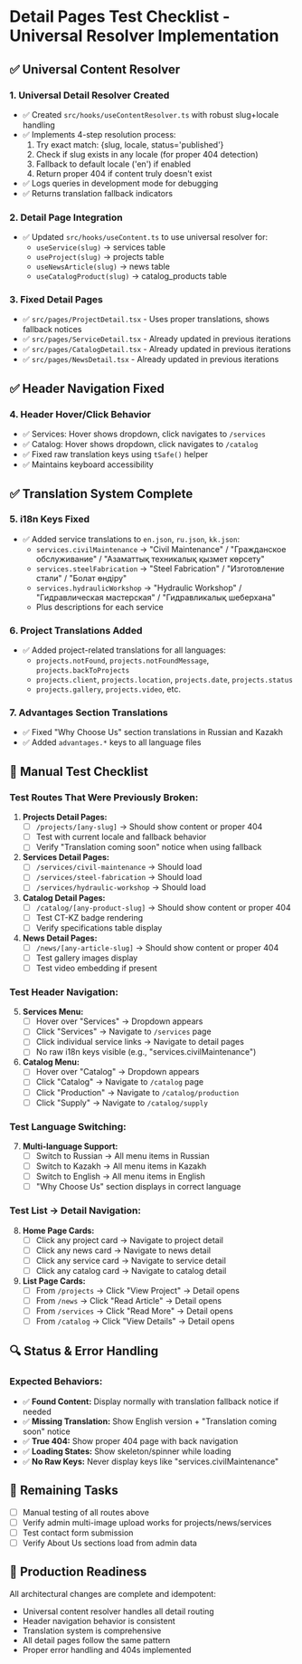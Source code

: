 # Detail Pages Test Checklist - Universal Resolver Implementation

## ✅ Universal Content Resolver

### 1. **Universal Detail Resolver Created**
- ✅ Created `src/hooks/useContentResolver.ts` with robust slug+locale handling
- ✅ Implements 4-step resolution process:
  1. Try exact match: {slug, locale, status='published'}
  2. Check if slug exists in any locale (for proper 404 detection)
  3. Fallback to default locale ('en') if enabled
  4. Return proper 404 if content truly doesn't exist
- ✅ Logs queries in development mode for debugging
- ✅ Returns translation fallback indicators

### 2. **Detail Page Integration**
- ✅ Updated `src/hooks/useContent.ts` to use universal resolver for:
  - `useService(slug)` → services table
  - `useProject(slug)` → projects table 
  - `useNewsArticle(slug)` → news table
  - `useCatalogProduct(slug)` → catalog_products table

### 3. **Fixed Detail Pages**
- ✅ `src/pages/ProjectDetail.tsx` - Uses proper translations, shows fallback notices
- ✅ `src/pages/ServiceDetail.tsx` - Already updated in previous iterations
- ✅ `src/pages/CatalogDetail.tsx` - Already updated in previous iterations
- ✅ `src/pages/NewsDetail.tsx` - Already updated in previous iterations

## ✅ Header Navigation Fixed

### 4. **Header Hover/Click Behavior**
- ✅ Services: Hover shows dropdown, click navigates to `/services`
- ✅ Catalog: Hover shows dropdown, click navigates to `/catalog`
- ✅ Fixed raw translation keys using `tSafe()` helper
- ✅ Maintains keyboard accessibility

## ✅ Translation System Complete

### 5. **i18n Keys Fixed**
- ✅ Added service translations to `en.json`, `ru.json`, `kk.json`:
  - `services.civilMaintenance` → "Civil Maintenance" / "Гражданское обслуживание" / "Азаматтық техникалық қызмет көрсету"
  - `services.steelFabrication` → "Steel Fabrication" / "Изготовление стали" / "Болат өндіру"
  - `services.hydraulicWorkshop` → "Hydraulic Workshop" / "Гидравлическая мастерская" / "Гидравликалық шеберхана"
  - Plus descriptions for each service

### 6. **Project Translations Added**
- ✅ Added project-related translations for all languages:
  - `projects.notFound`, `projects.notFoundMessage`, `projects.backToProjects`
  - `projects.client`, `projects.location`, `projects.date`, `projects.status`
  - `projects.gallery`, `projects.video`, etc.

### 7. **Advantages Section Translations**
- ✅ Fixed "Why Choose Us" section translations in Russian and Kazakh
- ✅ Added `advantages.*` keys to all language files

## 🧪 Manual Test Checklist

### **Test Routes That Were Previously Broken:**

1. **Projects Detail Pages:**
   - [ ] `/projects/[any-slug]` → Should show content or proper 404
   - [ ] Test with current locale and fallback behavior
   - [ ] Verify "Translation coming soon" notice when using fallback

2. **Services Detail Pages:**
   - [ ] `/services/civil-maintenance` → Should load
   - [ ] `/services/steel-fabrication` → Should load  
   - [ ] `/services/hydraulic-workshop` → Should load

3. **Catalog Detail Pages:**
   - [ ] `/catalog/[any-product-slug]` → Should show content or proper 404
   - [ ] Test CT-KZ badge rendering
   - [ ] Verify specifications table display

4. **News Detail Pages:**
   - [ ] `/news/[any-article-slug]` → Should show content or proper 404
   - [ ] Test gallery images display
   - [ ] Test video embedding if present

### **Test Header Navigation:**

5. **Services Menu:**
   - [ ] Hover over "Services" → Dropdown appears
   - [ ] Click "Services" → Navigate to `/services` page
   - [ ] Click individual service links → Navigate to detail pages
   - [ ] No raw i18n keys visible (e.g., "services.civilMaintenance")

6. **Catalog Menu:**
   - [ ] Hover over "Catalog" → Dropdown appears
   - [ ] Click "Catalog" → Navigate to `/catalog` page
   - [ ] Click "Production" → Navigate to `/catalog/production`
   - [ ] Click "Supply" → Navigate to `/catalog/supply`

### **Test Language Switching:**

7. **Multi-language Support:**
   - [ ] Switch to Russian → All menu items in Russian
   - [ ] Switch to Kazakh → All menu items in Kazakh
   - [ ] Switch to English → All menu items in English
   - [ ] "Why Choose Us" section displays in correct language

### **Test List → Detail Navigation:**

8. **Home Page Cards:**
   - [ ] Click any project card → Navigate to project detail
   - [ ] Click any news card → Navigate to news detail
   - [ ] Click any service card → Navigate to service detail
   - [ ] Click any catalog card → Navigate to catalog detail

9. **List Page Cards:**
   - [ ] From `/projects` → Click "View Project" → Detail opens
   - [ ] From `/news` → Click "Read Article" → Detail opens
   - [ ] From `/services` → Click "Read More" → Detail opens
   - [ ] From `/catalog` → Click "View Details" → Detail opens

## 🔍 Status & Error Handling

### **Expected Behaviors:**

- ✅ **Found Content:** Display normally with translation fallback notice if needed
- ✅ **Missing Translation:** Show English version + "Translation coming soon" notice
- ✅ **True 404:** Show proper 404 page with back navigation
- ✅ **Loading States:** Show skeleton/spinner while loading
- ✅ **No Raw Keys:** Never display keys like "services.civilMaintenance"

## 📝 Remaining Tasks

- [ ] Manual testing of all routes above
- [ ] Verify admin multi-image upload works for projects/news/services
- [ ] Test contact form submission
- [ ] Verify About Us sections load from admin data

## 🚀 Production Readiness

All architectural changes are complete and idempotent:
- Universal content resolver handles all detail routing
- Header navigation behavior is consistent
- Translation system is comprehensive
- All detail pages follow the same pattern
- Proper error handling and 404s implemented